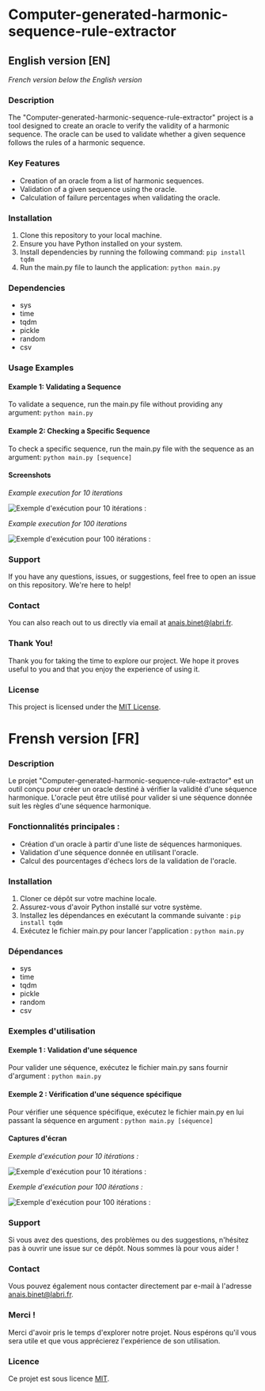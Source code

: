 # Computer-generated-harmonic-sequence-rule-extractor

## English version [EN]
_French version below the English version_

### Description

The "Computer-generated-harmonic-sequence-rule-extractor" project is a tool designed to create an oracle to verify the validity of a harmonic sequence. The oracle can be used to validate whether a given sequence follows the rules of a harmonic sequence.

### Key Features

* Creation of an oracle from a list of harmonic sequences.
* Validation of a given sequence using the oracle.
* Calculation of failure percentages when validating the oracle.

### Installation

1. Clone this repository to your local machine.
2. Ensure you have Python installed on your system.
3. Install dependencies by running the following command: ``pip install tqdm``
4. Run the main.py file to launch the application: ``python main.py``

### Dependencies

* sys
* time
* tqdm
* pickle
* random
* csv

### Usage Examples
#### Example 1: Validating a Sequence

To validate a sequence, run the main.py file without providing any argument: ``python main.py``

#### Example 2: Checking a Specific Sequence

To check a specific sequence, run the main.py file with the sequence as an argument: ``python main.py [sequence]``

#### Screenshots

_Example execution for 10 iterations_

![*Exemple d'exécution pour 10 itérations :*](Screenshots/10_iteration.png)

_Example execution for 100 iterations_

![*Exemple d'exécution pour 100 itérations :*](Screenshots/100_iteration.png)

### Support
If you have any questions, issues, or suggestions, feel free to open an issue on this repository. We're here to help!

### Contact
You can also reach out to us directly via email at [anais.binet@labri.fr](anais.binet@labri.fr).

### Thank You!
Thank you for taking the time to explore our project. We hope it proves useful to you and that you enjoy the experience of using it.

### License
This project is licensed under the [MIT License](LICENSE).


# Frensh version [FR]

###  Description
Le projet "Computer-generated-harmonic-sequence-rule-extractor" est un outil conçu pour créer un oracle destiné à vérifier la validité d'une séquence harmonique. L'oracle peut être utilisé pour valider si une séquence donnée suit les règles d'une séquence harmonique.

### Fonctionnalités principales :
* Création d'un oracle à partir d'une liste de séquences harmoniques.
* Validation d'une séquence donnée en utilisant l'oracle.
* Calcul des pourcentages d'échecs lors de la validation de l'oracle.

### Installation
1. Cloner ce dépôt sur votre machine locale.
2. Assurez-vous d'avoir Python installé sur votre système.
3. Installez les dépendances en exécutant la commande suivante : ``pip install tqdm``
4. Exécutez le fichier main.py pour lancer l'application : ``python main.py``

### Dépendances 
* sys
* time
* tqdm
* pickle
* random
* csv

### Exemples d'utilisation
#### Exemple 1 : Validation d'une séquence
Pour valider une séquence, exécutez le fichier main.py sans fournir d'argument :
``python main.py``

#### Exemple 2 : Vérification d'une séquence spécifique
Pour vérifier une séquence spécifique, exécutez le fichier main.py en lui passant la séquence en argument :
``python main.py [séquence]``

#### **Captures d'écran**

*Exemple d'exécution pour 10 itérations :*

![*Exemple d'exécution pour 10 itérations :*](Screenshots/10_iteration.png)

*Exemple d'exécution pour 100 itérations :*

![*Exemple d'exécution pour 100 itérations :*](Screenshots/100_iteration.png)

### Support
Si vous avez des questions, des problèmes ou des suggestions, n'hésitez pas à ouvrir une issue sur ce dépôt. Nous sommes là pour vous aider !

### Contact
Vous pouvez également nous contacter directement par e-mail à l'adresse [anais.binet@labri.fr](anais.binet@labri.fr).

### Merci !
Merci d'avoir pris le temps d'explorer notre projet. Nous espérons qu'il vous sera utile et que vous apprécierez l'expérience de son utilisation.

### Licence
Ce projet est sous licence [MIT](LICENSE).
